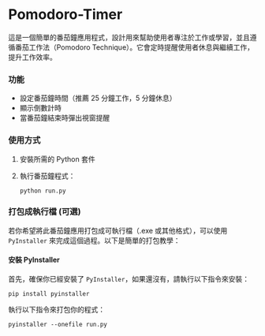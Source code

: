 # Pomodoro-Timer

這是一個簡單的番茄鐘應用程式，設計用來幫助使用者專注於工作或學習，並且遵循番茄工作法（Pomodoro Technique）。它會定時提醒使用者休息與繼續工作，提升工作效率。

### 功能

- 設定番茄鐘時間（推薦 25 分鐘工作，5 分鐘休息）
- 顯示倒數計時
- 當番茄鐘結束時彈出視窗提醒

### 使用方式
1. 安裝所需的 Python 套件

2. 執行番茄鐘程式：
    ```
    python run.py
    ```

### 打包成執行檔 (可選)

若你希望將此番茄鐘應用打包成可執行檔（.exe 或其他格式），可以使用 `PyInstaller` 來完成這個過程。以下是簡單的打包教學：

#### 安裝 PyInstaller

首先，確保你已經安裝了 `PyInstaller`，如果還沒有，請執行以下指令來安裝：
```
pip install pyinstaller
```

執行以下指令來打包你的程式：
```
pyinstaller --onefile run.py
```
